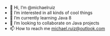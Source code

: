 - 👋 Hi, I’m @michaelruiz
- 👀 I’m interested in all kinds of cool things
- 🌱 I’m currently learning Java 8
- 💞️ I’m looking to collaborate on Java projects
- 📫 How to reach me michael.ruiz@outlook.com

<!---
michaelruiz/michaelruiz is a ✨ special ✨ repository because its `README.md` (this file) appears on your GitHub profile.
You can click the Preview link to take a look at your changes.
--->
